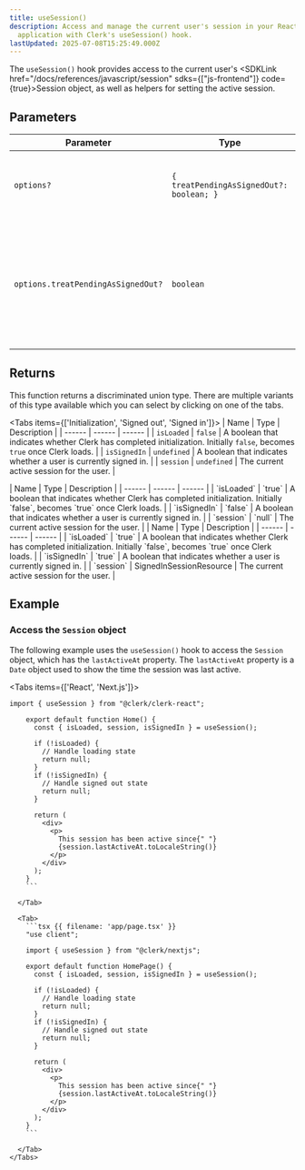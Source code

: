 ```yaml
---
title: useSession()
description: Access and manage the current user's session in your React
  application with Clerk's useSession() hook.
lastUpdated: 2025-07-08T15:25:49.000Z
---
```


The `useSession()` hook provides access to the current user's <SDKLink href="/docs/references/javascript/session" sdks={["js-frontend"]} code={true}>Session</SDKLink> object, as well as helpers for setting the active session.

## Parameters

| Parameter                          | Type                                                  | Description                                                                                                |
| ---------------------------------- | ----------------------------------------------------- | ---------------------------------------------------------------------------------------------------------- |
| `options?`                         | <code>\{ treatPendingAsSignedOut?: boolean; \}</code> | An object containing options for the `useSession()` hook.                                                  |
| `options.treatPendingAsSignedOut?` | `boolean`                                             | A boolean that indicates whether pending sessions are considered as signed out or not. Defaults to `true`. |

## Returns

This function returns a discriminated union type. There are multiple variants of this type available which you can select by clicking on one of the tabs.

<Tabs items={['Initialization', 'Signed out', 'Signed in']}>
<Tab>
| Name | Type | Description |
| ------ | ------ | ------ |
| `isLoaded` | `false` | A boolean that indicates whether Clerk has completed initialization. Initially `false`, becomes `true` once Clerk loads. |
| `isSignedIn` | `undefined` | A boolean that indicates whether a user is currently signed in. |
| `session` | `undefined` | The current active session for the user. |
</Tab>

  <Tab>
    | Name | Type | Description |
    | ------ | ------ | ------ |
    | `isLoaded` | `true` | A boolean that indicates whether Clerk has completed initialization. Initially `false`, becomes `true` once Clerk loads. |
    | `isSignedIn` | `false` | A boolean that indicates whether a user is currently signed in. |
    | `session` | `null` | The current active session for the user. |
  </Tab>

  <Tab>
    | Name | Type | Description |
    | ------ | ------ | ------ |
    | `isLoaded` | `true` | A boolean that indicates whether Clerk has completed initialization. Initially `false`, becomes `true` once Clerk loads. |
    | `isSignedIn` | `true` | A boolean that indicates whether a user is currently signed in. |
    | `session` | <SDKLink href="/docs/references/javascript/session" sdks={["js-frontend"]} code={true}>SignedInSessionResource</SDKLink> | The current active session for the user. |
  </Tab>
</Tabs>

## Example

### Access the `Session` object

The following example uses the `useSession()` hook to access the `Session` object, which has the `lastActiveAt` property. The `lastActiveAt` property is a `Date` object used to show the time the session was last active.

<Tabs items={['React', 'Next.js']}>
<Tab>
```tsx {{ filename: 'src/Home.tsx' }}
import { useSession } from "@clerk/clerk-react";

    export default function Home() {
      const { isLoaded, session, isSignedIn } = useSession();

      if (!isLoaded) {
        // Handle loading state
        return null;
      }
      if (!isSignedIn) {
        // Handle signed out state
        return null;
      }

      return (
        <div>
          <p>
            This session has been active since{" "}
            {session.lastActiveAt.toLocaleString()}
          </p>
        </div>
      );
    }
    ```

  </Tab>

  <Tab>
    ```tsx {{ filename: 'app/page.tsx' }}
    "use client";

    import { useSession } from "@clerk/nextjs";

    export default function HomePage() {
      const { isLoaded, session, isSignedIn } = useSession();

      if (!isLoaded) {
        // Handle loading state
        return null;
      }
      if (!isSignedIn) {
        // Handle signed out state
        return null;
      }

      return (
        <div>
          <p>
            This session has been active since{" "}
            {session.lastActiveAt.toLocaleString()}
          </p>
        </div>
      );
    }
    ```

  </Tab>
</Tabs>
